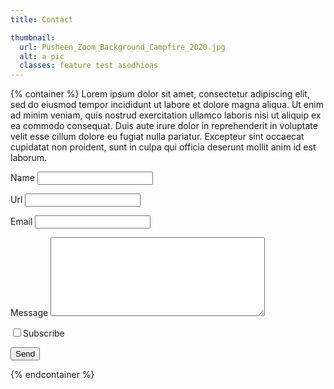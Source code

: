 ```yaml
---
title: Contact

thumbnail:
  url: Pusheen_Zoom_Background_Campfire_2020.jpg
  alt: a pic
  classes: feature test asodhioas
---
```

{% container %}
Lorem ipsum dolor sit amet, consectetur adipiscing elit, sed do eiusmod tempor incididunt ut labore et dolore magna aliqua. Ut enim ad minim veniam, quis nostrud exercitation ullamco laboris nisi ut aliquip ex ea commodo consequat. Duis aute irure dolor in reprehenderit in voluptate velit esse cillum dolore eu fugiat nulla pariatur. Excepteur sint occaecat cupidatat non proident, sunt in culpa qui officia deserunt mollit anim id est laborum.

<form name="contact" method="POST" data-netlify="true">
  <p><label for="name">Name</label>
    <input type="text" name="name" id="name"></p>
  <p><label for="url">Url</label>
    <input type="text" name="url" id="url"></p>
  <p><label for="email">Email</label>
    <input type="email" name="email" id="email"></p>
  <p><label for="message">Message</label>
    <textarea name="message" rows="8" cols="40" id="message"></textarea></p>
  <p class="checkbox"><input type="checkbox" name="subscribe" id="subscribe"><label for="subscribe">Subscribe</label></p>
  <p><input type="submit" name="submit" value="Send" class="btn"></p>
</form>
{% endcontainer %}
